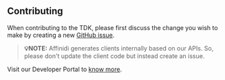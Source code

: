 ## Contributing

When contributing to the TDK, please first discuss the change you wish to make by creating a new [GitHub issue](https://github.com/affinidi/affinidi-tdk/issues/new).

> **💡NOTE:** Affinidi generates clients internally based on our APIs. So, please don't update the client code but instead create an issue.

Visit our Developer Portal to [know more](https://docs.affinidi.com/dev-tools).
